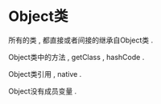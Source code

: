 # Object类

所有的类 , 都直接或者间接的继承自Object类 . 

Object类中的方法 , getClass , hashCode . 

Object类引用 , native . 

Object没有成员变量 . 

